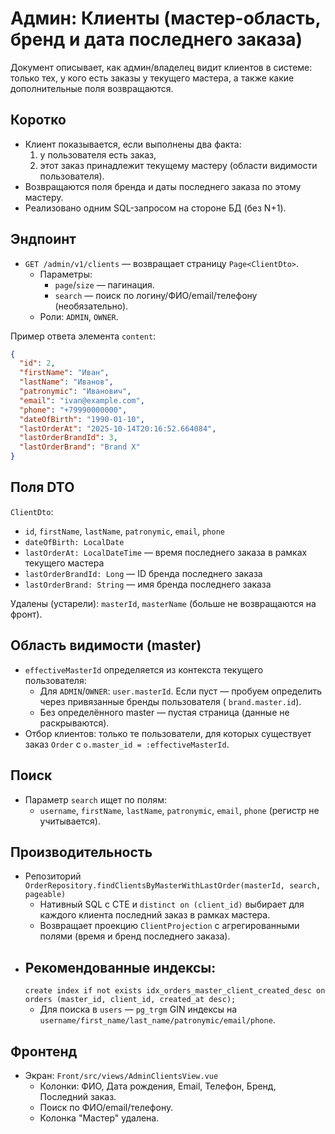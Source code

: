 # Админ: Клиенты (мастер-область, бренд и дата последнего заказа)

Документ описывает, как админ/владелец видит клиентов в системе: только тех, у кого есть заказы у текущего мастера, а
также какие дополнительные поля возвращаются.

## Коротко

- Клиент показывается, если выполнены два факта:
    1) у пользователя есть заказ,
    2) этот заказ принадлежит текущему мастеру (области видимости пользователя).
- Возвращаются поля бренда и даты последнего заказа по этому мастеру.
- Реализовано одним SQL-запросом на стороне БД (без N+1).

## Эндпоинт

- `GET /admin/v1/clients` — возвращает страницу `Page<ClientDto>`.
    - Параметры:
        - `page`/`size` — пагинация.
        - `search` — поиск по логину/ФИО/email/телефону (необязательно).
    - Роли: `ADMIN`, `OWNER`.

Пример ответа элемента `content`:

```json
{
  "id": 2,
  "firstName": "Иван",
  "lastName": "Иванов",
  "patronymic": "Иванович",
  "email": "ivan@example.com",
  "phone": "+79990000000",
  "dateOfBirth": "1990-01-10",
  "lastOrderAt": "2025-10-14T20:16:52.664084",
  "lastOrderBrandId": 3,
  "lastOrderBrand": "Brand X"
}
```

## Поля DTO

`ClientDto`:

- `id`, `firstName`, `lastName`, `patronymic`, `email`, `phone`
- `dateOfBirth: LocalDate`
- `lastOrderAt: LocalDateTime` — время последнего заказа в рамках текущего мастера
- `lastOrderBrandId: Long` — ID бренда последнего заказа
- `lastOrderBrand: String` — имя бренда последнего заказа

Удалены (устарели): `masterId`, `masterName` (больше не возвращаются на фронт).

## Область видимости (master)

- `effectiveMasterId` определяется из контекста текущего пользователя:
    - Для `ADMIN`/`OWNER`: `user.masterId`. Если пуст — пробуем определить через привязанные бренды пользователя (
      `brand.master.id`).
    - Без определённого master — пустая страница (данные не раскрываются).
- Отбор клиентов: только те пользователи, для которых существует заказ `Order` с `o.master_id = :effectiveMasterId`.

## Поиск

- Параметр `search` ищет по полям:
    - `username`, `firstName`, `lastName`, `patronymic`, `email`, `phone` (регистр не учитывается).

## Производительность

- Репозиторий `OrderRepository.findClientsByMasterWithLastOrder(masterId, search, pageable)`
    - Нативный SQL с CTE и `distinct on (client_id)` выбирает для каждого клиента последний заказ в рамках мастера.
    - Возвращает проекцию `ClientProjection` с агрегированными полями (время и бренд последнего заказа).
- Рекомендованные индексы:
    -
    `create index if not exists idx_orders_master_client_created_desc on orders (master_id, client_id, created_at desc);`
    - Для поиска в `users` — `pg_trgm` GIN индексы на `username/first_name/last_name/patronymic/email/phone`.

## Фронтенд

- Экран: `Front/src/views/AdminClientsView.vue`
    - Колонки: ФИО, Дата рождения, Email, Телефон, Бренд, Последний заказ.
    - Поиск по ФИО/email/телефону.
    - Колонка "Мастер" удалена.

